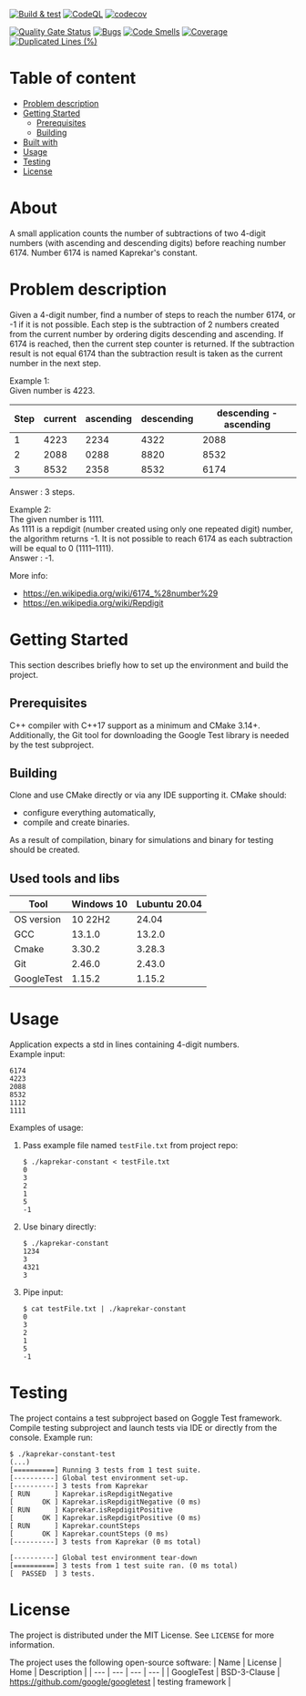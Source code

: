 [![Build & test](https://github.com/przemek83/kaprekar-constant/actions/workflows/buld-and-test.yml/badge.svg)](https://github.com/przemek83/kaprekar-constant/actions/workflows/buld-and-test.yml)
[![CodeQL](https://github.com/przemek83/kaprekar-constant/actions/workflows/github-code-scanning/codeql/badge.svg)](https://github.com/przemek83/kaprekar-constant/actions/workflows/github-code-scanning/codeql)
[![codecov](https://codecov.io/gh/przemek83/kaprekar-constant/graph/badge.svg?token=0WWJZICVVS)](https://codecov.io/gh/przemek83/kaprekar-constant)

[![Quality Gate Status](https://sonarcloud.io/api/project_badges/measure?project=przemek83_kaprekar-constant&metric=alert_status)](https://sonarcloud.io/summary/new_code?id=przemek83_kaprekar-constant)
[![Bugs](https://sonarcloud.io/api/project_badges/measure?project=przemek83_kaprekar-constant&metric=bugs)](https://sonarcloud.io/summary/new_code?id=przemek83_kaprekar-constant)
[![Code Smells](https://sonarcloud.io/api/project_badges/measure?project=przemek83_kaprekar-constant&metric=code_smells)](https://sonarcloud.io/summary/new_code?id=przemek83_kaprekar-constant)
[![Coverage](https://sonarcloud.io/api/project_badges/measure?project=przemek83_kaprekar-constant&metric=coverage)](https://sonarcloud.io/summary/new_code?id=przemek83_kaprekar-constant)
[![Duplicated Lines (%)](https://sonarcloud.io/api/project_badges/measure?project=przemek83_kaprekar-constant&metric=duplicated_lines_density)](https://sonarcloud.io/summary/new_code?id=przemek83_kaprekar-constant)

# Table of content
- [Problem description](#problem-description)
- [Getting Started](#getting-started)
  * [Prerequisites](#prerequisites)
  * [Building](#building)
- [Built with](#built-with)
- [Usage](#usage)
- [Testing](#testing)
- [License](#license)

# About
A small application counts the number of subtractions of two 4-digit numbers (with ascending and descending digits) before reaching number 6174. Number 6174 is named Kaprekar's constant.

# Problem description
Given a 4-digit number, find a number of steps to reach the number 6174, or -1 if it is not possible. Each step is the subtraction of 2 numbers created from the current number by ordering digits descending and ascending. If 6174 is reached, then the current step counter is returned. If the subtraction result is not equal 6174 than the subtraction result is taken as the current number in the next step.

Example 1:  
Given number is 4223.

| Step | current | ascending | descending | descending - ascending |
| --- | --- | --- | --- | --- | 
| 1 | 4223 | 2234 | 4322 | 2088 |
| 2 | 2088 | 0288 | 8820 | 8532 |
| 3 | 8532 | 2358 | 8532 | 6174 |

Answer : 3 steps. 

Example 2:  
The given number is 1111.  
As 1111 is a repdigit (number created using only one repeated digit) number, the algorithm returns -1. It is not possible to reach 6174 as each subtraction will be equal to 0 (1111–1111).  
Answer : -1.

More info:
* https://en.wikipedia.org/wiki/6174_%28number%29
* https://en.wikipedia.org/wiki/Repdigit

# Getting Started
This section describes briefly how to set up the environment and build the project.

## Prerequisites
C++ compiler with C++17 support as a minimum and CMake 3.14+. Additionally, the Git tool for downloading the Google Test library is needed by the test subproject.

## Building
Clone and use CMake directly or via any IDE supporting it. CMake should:
- configure everything automatically,
- compile and create binaries.

As a result of compilation, binary for simulations and binary for testing should be created.

## Used tools and libs
| Tool |  Windows 10 | Lubuntu 20.04 |
| --- | --- | --- |
| OS version | 10 22H2 | 24.04 |
| GCC | 13.1.0 | 13.2.0 |
| Cmake | 3.30.2 | 3.28.3 |
| Git | 2.46.0 | 2.43.0 |
| GoogleTest | 1.15.2 | 1.15.2 |

# Usage
Application expects a std in lines containing 4-digit numbers.  
Example input:
```
6174
4223
2088
8532
1112
1111
```
Examples of usage:  
1. Pass example file named `testFile.txt` from project repo:
    ```shell
    $ ./kaprekar-constant < testFile.txt
    0
    3
    2
    1
    5
    -1
    ```
2. Use binary directly:
    ```shell
    $ ./kaprekar-constant
    1234
    3
    4321
    3
    ```
3. Pipe input:
    ```shell
    $ cat testFile.txt | ./kaprekar-constant
    0
    3
    2
    1
    5
    -1
    ```
# Testing
The project contains a test subproject based on Goggle Test framework. Compile testing subproject and launch tests via IDE or directly from the console. Example run:
```
$ ./kaprekar-constant-test
(...)
[==========] Running 3 tests from 1 test suite.
[----------] Global test environment set-up.
[----------] 3 tests from Kaprekar
[ RUN      ] Kaprekar.isRepdigitNegative
[       OK ] Kaprekar.isRepdigitNegative (0 ms)
[ RUN      ] Kaprekar.isRepdigitPositive
[       OK ] Kaprekar.isRepdigitPositive (0 ms)
[ RUN      ] Kaprekar.countSteps
[       OK ] Kaprekar.countSteps (0 ms)
[----------] 3 tests from Kaprekar (0 ms total)

[----------] Global test environment tear-down
[==========] 3 tests from 1 test suite ran. (0 ms total)
[  PASSED  ] 3 tests.

```

# License
The project is distributed under the MIT License. See `LICENSE` for more information.

The project uses the following open-source software:
| Name | License | Home | Description |
| --- | --- | --- | --- |
| GoogleTest | BSD-3-Clause | https://github.com/google/googletest | testing framework |

